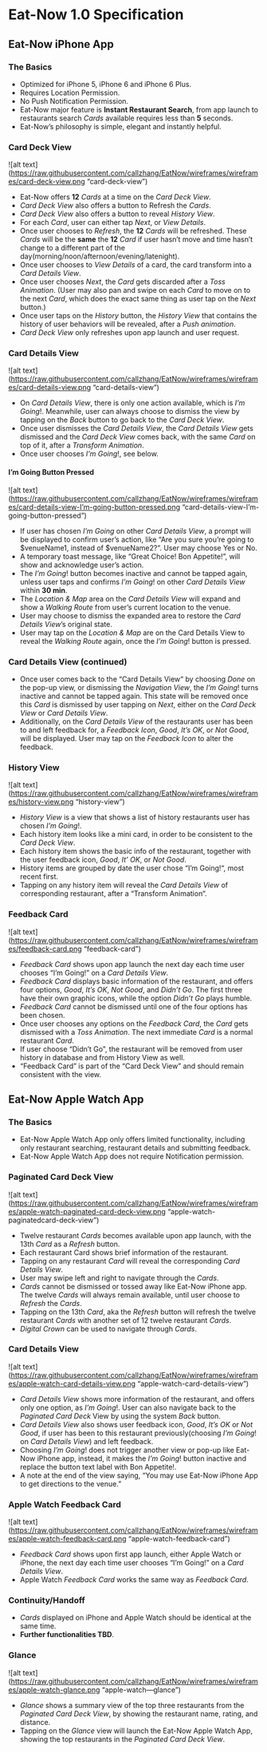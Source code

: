 # Eat-Now 1.0 Specification
## Eat-Now iPhone App
### The Basics
- Optimized for iPhone 5, iPhone 6 and iPhone 6 Plus.
- Requires Location Permission. 
- No Push Notification Permission.
- Eat-Now major feature is **Instant Restaurant Search**, from app launch to restaurants search *Cards* available requires less than **5** seconds.
- Eat-Now’s philosophy is simple, elegant and instantly helpful.

### Card Deck View
![alt text](https://raw.githubusercontent.com/callzhang/EatNow/wireframes/wireframes/card-deck-view.png “card-deck-view”)
- Eat-Now offers **12** *Cards* at a time on the *Card Deck View*.
- *Card Deck View* also offers a button to Refresh the *Cards*.
- *Card Deck View* also offers a button to reveal *History View*.
- For each *Card*, user can either tap *Next*, or *View Details*.
- Once user chooses to *Refresh*, the **12** *Cards* will be refreshed. These *Cards* will be the **same** the **12** *Card* if user hasn’t move and time hasn’t change to a different part of the day(morning/noon/afternoon/evening/latenight).
- Once user chooses to *View Details* of a card, the card transform into a *Card Details View*.
- Once user chooses *Next*, the *Card* gets discarded after a *Toss Animation*. (User may also pan and swipe on each *Card* to move on to the next *Card*, which does the exact same thing as user tap on the *Next* button.)
- Once user taps on the *History* button, the *History View* that contains the history of user behaviors will be revealed, after a *Push animation*.
- *Card Deck View* only refreshes upon app launch and user request.

### Card Details View
![alt text](https://raw.githubusercontent.com/callzhang/EatNow/wireframes/wireframes/card-details-view.png “card-details-view”)
- On *Card Details View*, there is only one action available, which is *I’m Going*!. Meanwhile, user can always choose to dismiss the view by tapping on the *Back* button to go back to the *Card Deck View*.
- Once user dismisses the *Card Details View*, the *Card Details View* gets dismissed and the *Card Deck View* comes back, with the same *Card* on top of it, after a *Transform Animation*.
- Once user chooses *I’m Going*!, see below. 

#### I’m Going Button Pressed
![alt text](https://raw.githubusercontent.com/callzhang/EatNow/wireframes/wireframes/card-details-view-I’m-going-button-pressed.png “card-details-view-I’m-going-button-pressed”)
- If user has chosen *I’m Going* on other *Card Details View*, a prompt will be displayed to confirm user’s action, like “Are you sure you’re going to $venueName1, instead of $venueName2?”. User may choose Yes or No.
- A temporary toast message, like “Great Choice! Bon Appetite!”, will show and acknowledge user’s action.
- The *I’m Going*! button becomes inactive and cannot be tapped again, unless user taps and confirms *I’m Going*! on other *Card Details View* within **30 min**.
- The *Location & Map* area on the *Card Details View* will expand and show a *Walking Route* from user’s current location to the venue.
- User may choose to dismiss the expanded area to restore the *Card Details View*’s original state.
- User may tap on the *Location & Map* are on the Card Details View to reveal the *Walking Route* again, once the *I’m Going*! button is pressed.

### Card Details View (continued)
- Once user comes back to the “Card Details View“ by choosing *Done* on the pop-up view, or dismissing the *Navigation View*, the *I’m Going*! turns inactive and cannot be tapped again. This state will be removed once this *Card* is dismissed by user tapping on *Next*, either on the *Card Deck View* or *Card Details View*.
- Additionally, on the *Card Details View* of the restaurants user has been to and left feedback for, a *Feedback Icon*, *Good*, *It’s OK*, or *Not Good*, will be displayed. User may tap on the *Feedback Icon* to alter the feedback.

### History View
![alt text](https://raw.githubusercontent.com/callzhang/EatNow/wireframes/wireframes/history-view.png “history-view”)
- *History View* is a view that shows a list of history restaurants user has chosen *I’m Going*!.
- Each history item looks like a mini card, in order to be consistent to the *Card Deck View*.
- Each history item shows the basic info of the restaurant, together with the user feedback icon, *Good*, *It’ OK*, or *Not Good*.
- History items are grouped by date the user chose “I’m Going!“, most recent first.
- Tapping on any history item will reveal the *Card Details View* of corresponding restaurant, after a “Transform Animation“.

### Feedback Card
![alt text](https://raw.githubusercontent.com/callzhang/EatNow/wireframes/wireframes/feedback-card.png “feedback-card”)
- *Feedback Card* shows upon app launch the next day each time user chooses “I’m Going!” on a *Card Details View*. 
- *Feedback Card* displays basic information of the restaurant, and offers four options, *Good*, *It’s OK*, *Not Good*, and *Didn’t Go*. The first three have their own graphic icons, while  the option *Didn’t Go* plays humble.
- *Feedback Card* cannot be dismissed until one of the four options has been chosen.
- Once user chooses any options on the *Feedback Card*, the *Card* gets dismissed with a *Toss Animation*. The next immediate *Card* is a normal restaurant *Card*.
- If user choose “Didn’t Go”, the restaurant will be removed from user history in database and from History View as well.
- “Feedback Card” is part of the “Card Deck View” and should remain consistent with the view.

## Eat-Now Apple Watch App
### The Basics
- Eat-Now Apple Watch App only offers limited functionality, including only restaurant searching, restaurant details and submitting feedback.
- Eat-Now Apple Watch App does not require Notification permission.

### Paginated Card Deck View
![alt text](https://raw.githubusercontent.com/callzhang/EatNow/wireframes/wireframes/apple-watch-paginated-card-deck-view.png “apple-watch-paginatedcard-deck-view”)
- Twelve restaurant *Cards* becomes available upon app launch, with the 13th *Card* as a *Refresh* button.
- Each restaurant Card shows brief information of the restaurant.
- Tapping on any restaurant *Card* will reveal the corresponding *Card Details View*.
- User may swipe left and right to navigate through the *Cards*.
- *Cards* cannot be dismissed or tossed away like Eat-Now iPhone app. The twelve *Cards* will always remain available, until user choose to *Refresh* the *Cards*.
- Tapping on the 13th *Card*, aka the *Refresh* button will refresh the twelve restaurant *Cards* with another set of 12 twelve restaurant *Cards*.
- *Digital Crown* can be used to navigate through *Cards*.
 
### Card Details View
![alt text](https://raw.githubusercontent.com/callzhang/EatNow/wireframes/wireframes/apple-watch-card-details-view.png “apple-watch-card-details-view”)
- *Card Details View* shows more information of the restaurant, and offers only one option, as *I’m Going*!. User can also navigate back to the *Paginated Card Deck* View by using the system *Back* button.
- *Card Details View* also shows user feedback icon, *Good*, *It’s OK* or *Not Good*, if user has been to this restaurant previously(choosing *I’m Going*! on *Card Details View*) and left feedback.
- Choosing *I’m Going*! does not trigger another view or pop-up like Eat-Now iPhone app, instead, it makes the *I’m Going*! button inactive and replace the button text label with Bon Appetite!.
- A note at the end of the view saying, “You may use Eat-Now iPhone App to get directions to the venue.”

### Apple Watch Feedback Card
![alt text](https://raw.githubusercontent.com/callzhang/EatNow/wireframes/wireframes/apple-watch-feedback-card.png “apple-watch-feedback-card”)
- *Feedback Card* shows upon first app launch, either Apple Watch or iPhone, the next day each time user chooses “I’m Going!” on a *Card Details View*.
- Apple Watch *Feedback Card* works the same way as *Feedback Card*.

### Continuity/Handoff
- *Cards* displayed on iPhone and Apple Watch should be identical at the same time.
- **Further functionalities TBD**.

### Glance
![alt text](https://raw.githubusercontent.com/callzhang/EatNow/wireframes/wireframes/apple-watch-glance.png “apple-watch—glance”)
- *Glance* shows a summary view of the top three restaurants from the *Paginated Card Deck View*, by showing the restaurant name, rating, and distance.
- Tapping on the *Glance* view will launch the Eat-Now Apple Watch App, showing the top restaurants in the *Paginated Card Deck View*.
